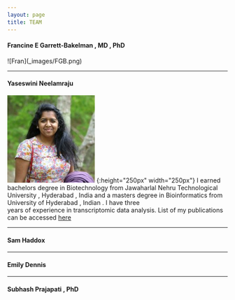 ```yaml
---
layout: page
title: TEAM
---
```


<h4>Francine E Garrett-Bakelman , MD , PhD</h4>
![Fran](_images/FGB.png)

***

<h4>Yaseswini Neelamraju</h4>

![Yaseswini](_images/YN.jpg)
{:height="250px" width="250px"}
I earned bachelors degree in Biotechnology from Jawaharlal Nehru Technological<br /> University , Hyderabad , India and a masters degree in Bioinformatics from University of Hyderabad , Indian . I have three<br />years of experience in transcriptomic data analysis.
List of my publications can be accessed [here]({{"https://www.ncbi.nlm.nih.gov/pubmed/?term=neelamraju%2C+yaseswini"}})

***

<h4>Sam Haddox</h4>

***

<h4>Emily Dennis</h4> 

***

<h4>Subhash Prajapati , PhD</h4>


